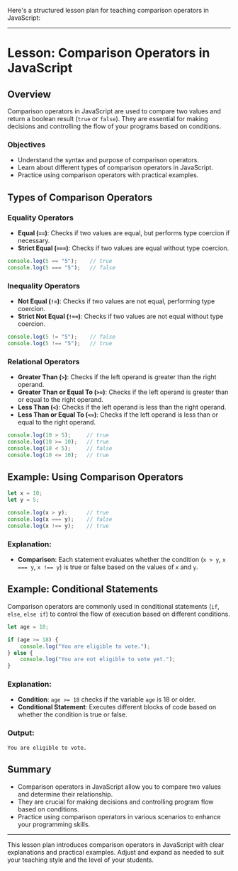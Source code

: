 Here's a structured lesson plan for teaching comparison operators in JavaScript:

---

# Lesson: Comparison Operators in JavaScript

## Overview

Comparison operators in JavaScript are used to compare two values and return a boolean result (`true` or `false`). They are essential for making decisions and controlling the flow of your programs based on conditions.

### Objectives

- Understand the syntax and purpose of comparison operators.
- Learn about different types of comparison operators in JavaScript.
- Practice using comparison operators with practical examples.

## Types of Comparison Operators

### Equality Operators

- **Equal (`==`)**: Checks if two values are equal, but performs type coercion if necessary.
- **Strict Equal (`===`)**: Checks if two values are equal without type coercion.

```javascript
console.log(5 == "5");    // true
console.log(5 === "5");   // false
```

### Inequality Operators

- **Not Equal (`!=`)**: Checks if two values are not equal, performing type coercion.
- **Strict Not Equal (`!==`)**: Checks if two values are not equal without type coercion.

```javascript
console.log(5 != "5");    // false
console.log(5 !== "5");   // true
```

### Relational Operators

- **Greater Than (`>`)**: Checks if the left operand is greater than the right operand.
- **Greater Than or Equal To (`>=`)**: Checks if the left operand is greater than or equal to the right operand.
- **Less Than (`<`)**: Checks if the left operand is less than the right operand.
- **Less Than or Equal To (`<=`)**: Checks if the left operand is less than or equal to the right operand.

```javascript
console.log(10 > 5);     // true
console.log(10 >= 10);   // true
console.log(10 < 5);     // false
console.log(10 <= 10);   // true
```

## Example: Using Comparison Operators

```javascript
let x = 10;
let y = 5;

console.log(x > y);      // true
console.log(x === y);    // false
console.log(x !== y);    // true
```

### Explanation:
- **Comparison**: Each statement evaluates whether the condition (`x > y`, `x === y`, `x !== y`) is true or false based on the values of `x` and `y`.

## Example: Conditional Statements

Comparison operators are commonly used in conditional statements (`if`, `else`, `else if`) to control the flow of execution based on different conditions.

```javascript
let age = 18;

if (age >= 18) {
    console.log("You are eligible to vote.");
} else {
    console.log("You are not eligible to vote yet.");
}
```

### Explanation:
- **Condition**: `age >= 18` checks if the variable `age` is 18 or older.
- **Conditional Statement**: Executes different blocks of code based on whether the condition is true or false.

### Output:
```
You are eligible to vote.
```

## Summary

- Comparison operators in JavaScript allow you to compare two values and determine their relationship.
- They are crucial for making decisions and controlling program flow based on conditions.
- Practice using comparison operators in various scenarios to enhance your programming skills.

---

This lesson plan introduces comparison operators in JavaScript with clear explanations and practical examples. Adjust and expand as needed to suit your teaching style and the level of your students.